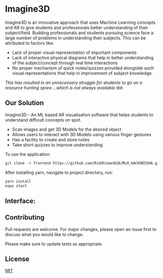 # Imagine3D

Imagine3D is an innovative approach that uses Machine Learning concepts and AR to give students and professionals better understanding of their subject/field. Budding professionals and students pursuing science face a large number of problems in understanding their subjects. This can be attributed to factors like:

* Lack of proper visual representation of important components
* Lack of interactive physical diagrams that help in better understanding of the subject/concept through real time interactions
* No proper mechanism of quick notes/quizzes provided alongside such visual representations that help in improvement of subject knowledge.

_This has resulted in an unnecessary struggle for students to go on a resource hunting spree....which is not always available tbh_
 

## Our Solution

Imagine3D - An ML based AR visualisation software that helps students to understand difficult concepts on spot. 

* Scan images and get 3D Models for the desired object
* Allows users to interact with 3D Models using various finger gestures
* Has a facility to create and store notes 
* Take short quizzes to improve understanding 

To use the application: 
```bash
git clone -b frontend https://github.com/Riddhiman018/MLH_HACKODISHA.git
```
After installing yarn, navigate to project directory, run:
```bash
yarn install
expo start
```
## Interface:




## Contributing
Pull requests are welcome. For major changes, please open an issue first to discuss what you would like to change.

Please make sure to update tests as appropriate.

## License
[MIT](https://choosealicense.com/licenses/mit/)